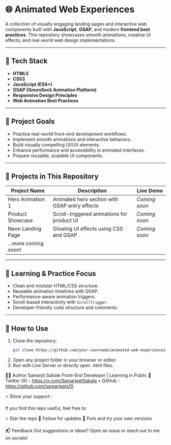# 🌐 Animated Web Experiences

A collection of visually engaging landing pages and interactive web components built with **JavaScript**, **GSAP**, and modern **frontend best practices**. This repository showcases smooth animations, creative UI effects, and real-world web design implementations.

---

## 🚀 Tech Stack

- **HTML5**
- **CSS3**
- **JavaScript (ES6+)**
- **GSAP (GreenSock Animation Platform)**
- **Responsive Design Principles**
- **Web Animation Best Practices**

---

## 🎯 Project Goals

- Practice real-world front-end development workflows.
- Implement smooth animations and interactive behaviors.
- Build visually compelling UI/UX elements.
- Enhance performance and accessibility in animated interfaces.
- Prepare reusable, scalable UI components.

---

## 📁 Projects in This Repository

| Project Name         | Description                                   | Live Demo     |
|----------------------|-----------------------------------------------|---------------|
| Hero Animation 1     | Animated hero section with GSAP entry effects | _Coming soon_ |
| Product Showcase     | Scroll-triggered animations for product UI    | _Coming soon_ |
| Neon Landing Page    | Glowing UI effects using CSS and GSAP         | _Coming soon_ |
| ...more coming soon! |                                               |               |

---

## 🧠 Learning & Practice Focus

- Clean and modular HTML/CSS structure.
- Reusable animation timelines with GSAP.
- Performance-aware animation triggers.
- Scroll-based interactivity with `ScrollTrigger`.
- Developer-friendly code structure and comments.

---

## 📌 How to Use

1. Clone the repository:
   ```bash
   git clone https://github.com/your-username/animated-web-experiences.git
2. Open any project folder in your browser or editor.
3. Run with Live Server or directly open .html files.


👨‍💻 Author
Samarjit Sabale
Front-End Developer | Learning in Public 🧠
Twitter (X) - https://x.com/SamarjeetSabale • GitHub - https://github.com/samarjeets10

⭐️ Show your support :

  If you find this repo useful, feel free to:

⭐️ Star the repo
📌 Follow for updates
🔁 Fork and try your own versions

📬 Feedback
Got suggestions or ideas? Open an issue or reach out to me on socials!

